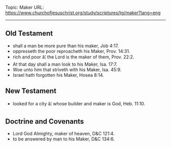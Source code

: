 Topic: Maker
URL: https://www.churchofjesuschrist.org/study/scriptures/tg/maker?lang=eng

---

## Old Testament

- shall a man be more pure than his maker, Job 4:17.
- oppresseth the poor reproacheth his Maker, Prov. 14:31.
- rich and poor â¦ the Lord is the maker of them, Prov. 22:2.
- At that day shall a man look to his Maker, Isa. 17:7.
- Woe unto him that striveth with his Maker, Isa. 45:9.
- Israel hath forgotten his Maker, Hosea 8:14.

## New Testament

- looked for a city â¦ whose builder and maker is God, Heb. 11:10.

## Doctrine and Covenants

- Lord God Almighty, maker of heaven, D&C 121:4.
- to be answered by man to his Maker, D&C 134:6.

